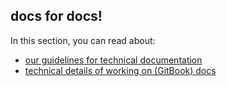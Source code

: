 ## docs for docs!

In this section, you can read about:
- [our guidelines for technical documentation](./guidelines.md)
- [technical details of working on (GitBook) docs](./workflow.md)
